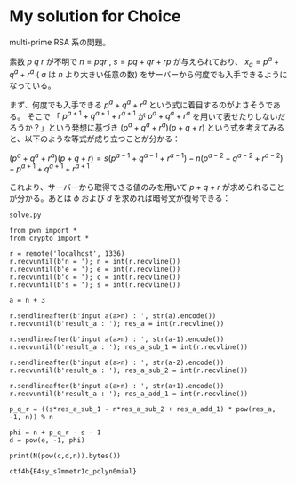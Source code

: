 # My solution for Choice

multi-prime RSA 系の問題。

素数 $p$ $q$ $r$ が不明で $n = pqr$ , $s = pq + qr + rp$ が与えられており、 $x_a = p^a + q^a + r^a$ ( $a$ は $n$ より大きい任意の数) をサーバーから何度でも入手できるようになっている。

まず、何度でも入手できる $p^a + q^a + r^a$ という式に着目するのがよさそうである。
そこで 「 $p^{a+1} + q^{a+1} + r^{a+1}$ が $p^a + q^a + r^a$ を用いて表せたりしないだろうか？」という発想に基づき $(p^a + q^a + r^a)(p + q + r)$ という式を考えてみると、以下のような等式が成り立つことが分かる：

$(p^a + q^a + r^a)(p + q + r) = s(p^{a-1} + q^{a-1} + r^{a-1}) - n(p^{a-2} + q^{a-2} + r^{a-2}) + p^{a+1} + q^{a+1} + r^{a+1}$

これより、サーバーから取得できる値のみを用いて $p + q + r$ が求められることが分かる。あとは $\phi$ および $d$ を求めれば暗号文が復号できる：

`solve.py`

```python3
from pwn import *
from crypto import *

r = remote('localhost', 1336)
r.recvuntil(b'n = '); n = int(r.recvline())
r.recvuntil(b'e = '); e = int(r.recvline())
r.recvuntil(b'c = '); c = int(r.recvline())
r.recvuntil(b's = '); s = int(r.recvline())

a = n + 3

r.sendlineafter(b'input a(a>n) : ', str(a).encode())
r.recvuntil(b'result_a : '); res_a = int(r.recvline())

r.sendlineafter(b'input a(a>n) : ', str(a-1).encode())
r.recvuntil(b'result_a : '); res_a_sub_1 = int(r.recvline())

r.sendlineafter(b'input a(a>n) : ', str(a-2).encode())
r.recvuntil(b'result_a : '); res_a_sub_2 = int(r.recvline())

r.sendlineafter(b'input a(a>n) : ', str(a+1).encode())
r.recvuntil(b'result_a : '); res_a_add_1 = int(r.recvline())

p_q_r = ((s*res_a_sub_1 - n*res_a_sub_2 + res_a_add_1) * pow(res_a, -1, n)) % n

phi = n + p_q_r - s - 1
d = pow(e, -1, phi)

print(N(pow(c,d,n)).bytes())
```

`ctf4b{E4sy_s7mmetr1c_polyn0mial}`



